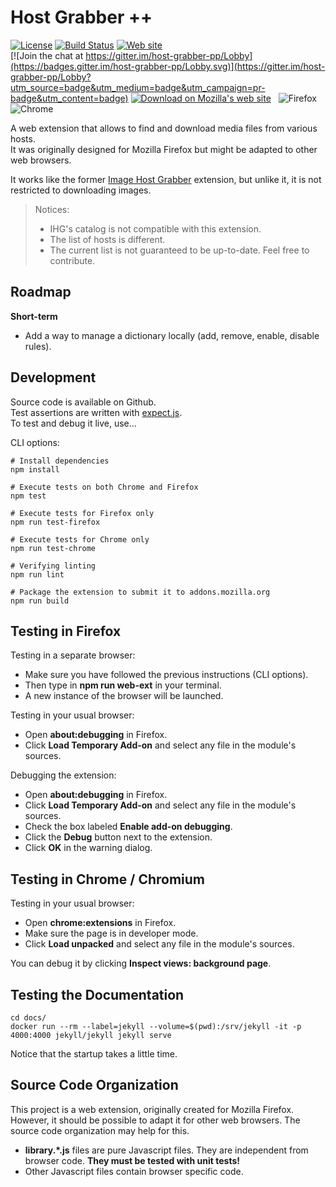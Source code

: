 # Host Grabber ++
[![License](https://img.shields.io/github/license/mashape/apistatus.svg)]()
[![Build Status](https://travis-ci.org/rhadamanthe/host-grabber-pp.svg?branch=master)](https://travis-ci.org/rhadamanthe/host-grabber-pp)
[![Web site](docs/assets/images/badge.svg)](https://rhadamanthe.github.io/host-grabber-pp)  
[![Join the chat at https://gitter.im/host-grabber-pp/Lobby](https://badges.gitter.im/host-grabber-pp/Lobby.svg)](https://gitter.im/host-grabber-pp/Lobby?utm_source=badge&utm_medium=badge&utm_campaign=pr-badge&utm_content=badge)
[![Download on Mozilla's web site](https://img.shields.io/badge/install%20from-mozilla-%23ffd935.svg)](https://addons.mozilla.org/fr/firefox/addon/host-grabber-pp/)
&nbsp; ![Firefox](docs/assets/images/firefox_x24.png)
![Chrome](docs/assets/images/chrome_x24.png)

A web extension that allows to find and download media files from various hosts.  
It was originally designed for Mozilla Firefox but might be adapted to other web browsers.

It works like the former [Image Host Grabber](https://addons.mozilla.org/fr/firefox/addon/imagehost-grabber/)
extension, but unlike it, it is not restricted to downloading images.

> Notices:  
> * IHG's catalog is not compatible with this extension.
> * The list of hosts is different.
> * The current list is not guaranteed to be up-to-date. Feel free to contribute.


## Roadmap

**Short-term**

* Add a way to manage a dictionary locally (add, remove, enable, disable rules).


## Development

Source code is available on Github.  
Test assertions are written with [expect.js](https://www.npmjs.com/package/expect.js?activeTab=versions).  
To test and debug it live, use...

CLI options:

```properties
# Install dependencies
npm install

# Execute tests on both Chrome and Firefox
npm test

# Execute tests for Firefox only
npm run test-firefox

# Execute tests for Chrome only
npm run test-chrome

# Verifying linting
npm run lint

# Package the extension to submit it to addons.mozilla.org
npm run build
```


## Testing in Firefox

Testing in a separate browser:

* Make sure you have followed the previous instructions (CLI options).
* Then type in **npm run web-ext** in your terminal.
* A new instance of the browser will be launched.

Testing in your usual browser:

* Open **about:debugging** in Firefox.
* Click **Load Temporary Add-on** and select any file in the module's sources.

Debugging the extension:

* Open **about:debugging** in Firefox.
* Click **Load Temporary Add-on** and select any file in the module's sources.
* Check the box labeled **Enable add-on debugging**.
* Click the **Debug** button next to the extension.
* Click **OK** in the warning dialog.


## Testing in Chrome / Chromium

Testing in your usual browser:

* Open **chrome:extensions** in Firefox.
* Make sure the page is in developer mode.
* Click **Load unpacked** and select any file in the module's sources.

You can debug it by clicking **Inspect views: background page**.


## Testing the Documentation

```
cd docs/
docker run --rm --label=jekyll --volume=$(pwd):/srv/jekyll -it -p 4000:4000 jekyll/jekyll jekyll serve
```

Notice that the startup takes a little time.


## Source Code Organization

This project is a web extension, originally created for Mozilla Firefox.  
However, it should be possible to adapt it for other web browsers. The source code organization
may help for this.

* **library.\*.js** files are pure Javascript files. They are independent from browser code. **They must be tested with unit tests!**
* Other Javascript files contain browser specific code.
